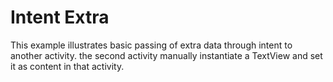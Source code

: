 # Intent Extra

This example illustrates basic passing of extra data through intent to another activity.
the second activity manually instantiate a TextView and set it as content in that activity.

